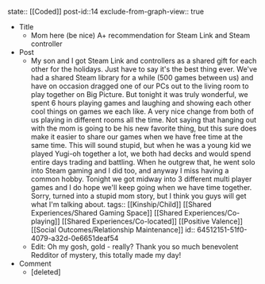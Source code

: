 state:: [[Coded]]
post-id::14
exclude-from-graph-view:: true

- Title
  - Mom here (be nice) A+ recommendation for Steam Link and Steam controller
- Post
  - My son and I got Steam Link and controllers as a shared gift for each other for the holidays. Just have to say it's the best thing ever. We've had a shared Steam library for a while (500 games between us) and have on occasion dragged one of our PCs out to the living room to play together on Big Picture. But tonight it was truly wonderful, we spent 6 hours playing games and laughing and showing each other cool things on games we each like. A very nice change from both of us playing in different rooms all the time. Not saying that hanging out with the mom is going to be his new favorite thing, but this sure does make it easier to share our games when we have free time at the same time. This will sound stupid, but when he was a young kid we played Yugi-oh together a lot, we both had decks and would spend entire days trading and battling. When he outgrew that, he went solo into Steam gaming and I did too, and anyway I miss having a common hobby. Tonight we got midway into 3 different multi player games and I do hope we'll keep going when we have time together. Sorry, turned into a stupid mom story, but I think you guys will get what I'm talking about.
    tags:: [[Kinship/Child]] [[Shared Experiences/Shared Gaming Space]] [[Shared Experiences/Co-playing]] [[Shared Experiences/Co-located]] [[Positive Valence]] [[Social Outcomes/Relationship Maintenance]]
    id:: 64512151-51f0-4079-a32d-0e6651deaf54
  - Edit: Oh my gosh, gold - really? Thank you so much benevolent Redditor of mystery, this totally made my day!
- Comment
  - [deleted]
